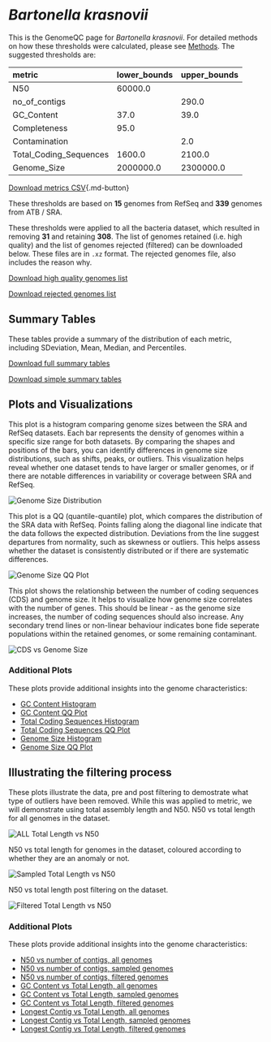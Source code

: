 # *Bartonella krasnovii*

This is the GenomeQC page for *Bartonella krasnovii*. For detailed methods on how these thresholds were calculated, please see [Methods](../../methods.md).
The suggested thresholds are: 

| metric                 | lower_bounds   | upper_bounds   |
|:-----------------------|:---------------|:---------------|
| N50                    | 60000.0        |                |
| no_of_contigs          |                | 290.0          |
| GC_Content             | 37.0           | 39.0           |
| Completeness           | 95.0           |                |
| Contamination          |                | 2.0            |
| Total_Coding_Sequences | 1600.0         | 2100.0         |
| Genome_Size            | 2000000.0      | 2300000.0      |

[Download metrics CSV](Bartonella_krasnovii_metrics.csv){.md-button}


These thresholds are based on **15** genomes from RefSeq and **339** genomes from ATB / SRA.

These thresholds were applied to all the bacteria dataset, which resulted in removing **31** and retaining **308**.
The list of genomes retained (i.e. high quality) and the list of genomes rejected (filtered) can be downloaded below. These files are in `.xz` format. The rejected genomes file, also includes the reason why.

[Download high quality genomes list](Bartonella_krasnovii_high_quality_genomes.csv.xz)


[Download rejected genomes list](Bartonella_krasnovii_filtered_out_genomes.csv.xz)



## Summary Tables
These tables provide a summary of the distribution of each metric, including SDeviation, Mean, Median, and Percentiles.

[Download full summary tables](summary.csv)

[Download simple summary tables](selected_summary.csv)

## Plots and Visualizations

This plot is a histogram comparing genome sizes between the SRA and RefSeq datasets. Each bar represents the density of genomes within a specific size range for both datasets. By comparing the shapes and positions of the bars, you can identify differences in genome size distributions, such as shifts, peaks, or outliers. This visualization helps reveal whether one dataset tends to have larger or smaller genomes, or if there are notable differences in variability or coverage between SRA and RefSeq.

![Genome Size Distribution](Genome_Size_refseq_histogram_kde.png)

This plot is a QQ (quantile-quantile) plot, which compares the distribution of the SRA data with RefSeq. Points falling along the diagonal line indicate that the data follows the expected distribution. Deviations from the line suggest departures from normality, such as skewness or outliers. This helps assess whether the dataset is consistently distributed or if there are systematic differences.

![Genome Size QQ Plot](Genome_Size_refseq_qqplot.png)

This plot shows the relationship between the number of coding sequences (CDS) and genome size. It helps to visualize how genome size correlates with the number of genes. This should be linear - as the genome size increases, the number of coding sequences should also increase. Any secondary trend lines or non-linear behaviour indicates bone fide seperate populations within the retained genomes, or some remaining contaminant. 

![CDS vs Genome Size](Bartonella_krasnovii_CDS_vs_Genome_Size.png)

### Additional Plots

These plots provide additional insights into the genome characteristics:

- [GC Content Histogram](GC_Content_refseq_histogram_kde.png)
- [GC Content QQ Plot](GC_Content_refseq_qqplot.png)
- [Total Coding Sequences Histogram](Total_Coding_Sequences_refseq_histogram_kde.png)
- [Total Coding Sequences QQ Plot](Total_Coding_Sequences_refseq_qqplot.png)
- [Genome Size Histogram](Genome_Size_refseq_histogram_kde.png)
- [Genome Size QQ Plot](Genome_Size_refseq_qqplot.png)
## Illustrating the filtering process
These plots illustrate the data, pre and post filtering to demostrate what type of outliers have been removed. While this was applied to metric, we will demonstrate using total assembly length and N50.
N50 vs total length for all genomes in the dataset.

![ALL Total Length vs N50](Bartonella_krasnovii_all_total_length_N50.png)

N50 vs total length for genomes in the dataset, coloured according to whether they are an anomaly or not.

![Sampled Total Length vs N50](Bartonella_krasnovii_sample_total_length_N50.png)

N50 vs total length post filtering on the dataset.

![Filtered Total Length vs N50](Bartonella_krasnovii_filt_total_length_N50.png)

### Additional Plots

These plots provide additional insights into the genome characteristics:

- [N50 vs number of contigs, all genomes](Bartonella_krasnovii_all_N50_number.png)
- [N50 vs number of contigs, sampled genomes](Bartonella_krasnovii_sample_N50_number.png)
- [N50 vs number of contigs, filtered genomes](Bartonella_krasnovii_filt_N50_number.png)
- [GC Content vs Total Length, all genomes](Bartonella_krasnovii_all_total_length_GC_Content.png)
- [GC Content vs Total Length, sampled genomes](Bartonella_krasnovii_sample_total_length_GC_Content.png)
- [GC Content vs Total Length, filtered genomes](Bartonella_krasnovii_filt_total_length_GC_Content.png)
- [Longest Contig vs Total Length, all genomes](Bartonella_krasnovii_all_total_length_longest.png)
- [Longest Contig vs Total Length, sampled genomes](Bartonella_krasnovii_sample_total_length_longest.png)
- [Longest Contig vs Total Length, filtered genomes](Bartonella_krasnovii_filt_total_length_longest.png)

